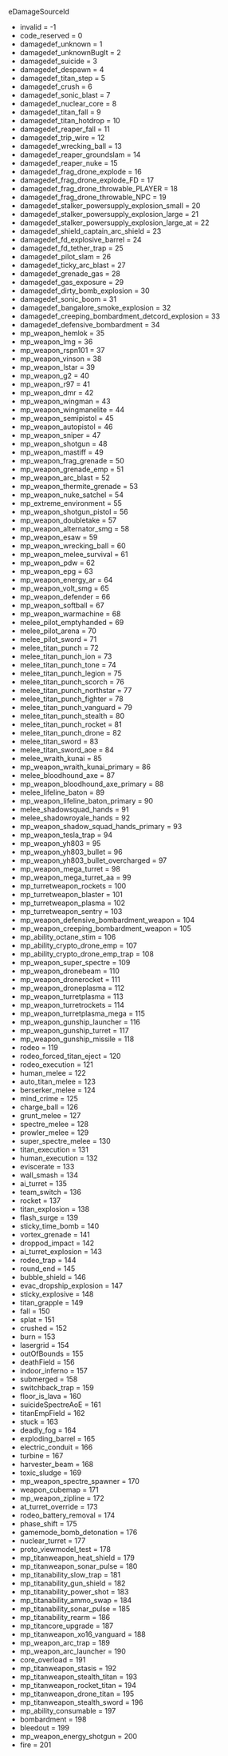 eDamageSourceId
* invalid = -1
* code_reserved = 0
* damagedef_unknown = 1
* damagedef_unknownBugIt = 2
* damagedef_suicide = 3
* damagedef_despawn = 4
* damagedef_titan_step = 5
* damagedef_crush = 6
* damagedef_sonic_blast = 7
* damagedef_nuclear_core = 8
* damagedef_titan_fall = 9
* damagedef_titan_hotdrop = 10
* damagedef_reaper_fall = 11
* damagedef_trip_wire = 12
* damagedef_wrecking_ball = 13
* damagedef_reaper_groundslam = 14
* damagedef_reaper_nuke = 15
* damagedef_frag_drone_explode = 16
* damagedef_frag_drone_explode_FD = 17
* damagedef_frag_drone_throwable_PLAYER = 18
* damagedef_frag_drone_throwable_NPC = 19
* damagedef_stalker_powersupply_explosion_small = 20
* damagedef_stalker_powersupply_explosion_large = 21
* damagedef_stalker_powersupply_explosion_large_at = 22
* damagedef_shield_captain_arc_shield = 23
* damagedef_fd_explosive_barrel = 24
* damagedef_fd_tether_trap = 25
* damagedef_pilot_slam = 26
* damagedef_ticky_arc_blast = 27
* damagedef_grenade_gas = 28
* damagedef_gas_exposure = 29
* damagedef_dirty_bomb_explosion = 30
* damagedef_sonic_boom = 31
* damagedef_bangalore_smoke_explosion = 32
* damagedef_creeping_bombardment_detcord_explosion = 33
* damagedef_defensive_bombardment = 34
* mp_weapon_hemlok = 35
* mp_weapon_lmg = 36
* mp_weapon_rspn101 = 37
* mp_weapon_vinson = 38
* mp_weapon_lstar = 39
* mp_weapon_g2 = 40
* mp_weapon_r97 = 41
* mp_weapon_dmr = 42
* mp_weapon_wingman = 43
* mp_weapon_wingmanelite = 44
* mp_weapon_semipistol = 45
* mp_weapon_autopistol = 46
* mp_weapon_sniper = 47
* mp_weapon_shotgun = 48
* mp_weapon_mastiff = 49
* mp_weapon_frag_grenade = 50
* mp_weapon_grenade_emp = 51
* mp_weapon_arc_blast = 52
* mp_weapon_thermite_grenade = 53
* mp_weapon_nuke_satchel = 54
* mp_extreme_environment = 55
* mp_weapon_shotgun_pistol = 56
* mp_weapon_doubletake = 57
* mp_weapon_alternator_smg = 58
* mp_weapon_esaw = 59
* mp_weapon_wrecking_ball = 60
* mp_weapon_melee_survival = 61
* mp_weapon_pdw = 62
* mp_weapon_epg = 63
* mp_weapon_energy_ar = 64
* mp_weapon_volt_smg = 65
* mp_weapon_defender = 66
* mp_weapon_softball = 67
* mp_weapon_warmachine = 68
* melee_pilot_emptyhanded = 69
* melee_pilot_arena = 70
* melee_pilot_sword = 71
* melee_titan_punch = 72
* melee_titan_punch_ion = 73
* melee_titan_punch_tone = 74
* melee_titan_punch_legion = 75
* melee_titan_punch_scorch = 76
* melee_titan_punch_northstar = 77
* melee_titan_punch_fighter = 78
* melee_titan_punch_vanguard = 79
* melee_titan_punch_stealth = 80
* melee_titan_punch_rocket = 81
* melee_titan_punch_drone = 82
* melee_titan_sword = 83
* melee_titan_sword_aoe = 84
* melee_wraith_kunai = 85
* mp_weapon_wraith_kunai_primary = 86
* melee_bloodhound_axe = 87
* mp_weapon_bloodhound_axe_primary = 88
* melee_lifeline_baton = 89
* mp_weapon_lifeline_baton_primary = 90
* melee_shadowsquad_hands = 91
* melee_shadowroyale_hands = 92
* mp_weapon_shadow_squad_hands_primary = 93
* mp_weapon_tesla_trap = 94
* mp_weapon_yh803 = 95
* mp_weapon_yh803_bullet = 96
* mp_weapon_yh803_bullet_overcharged = 97
* mp_weapon_mega_turret = 98
* mp_weapon_mega_turret_aa = 99
* mp_turretweapon_rockets = 100
* mp_turretweapon_blaster = 101
* mp_turretweapon_plasma = 102
* mp_turretweapon_sentry = 103
* mp_weapon_defensive_bombardment_weapon = 104
* mp_weapon_creeping_bombardment_weapon = 105
* mp_ability_octane_stim = 106
* mp_ability_crypto_drone_emp = 107
* mp_ability_crypto_drone_emp_trap = 108
* mp_weapon_super_spectre = 109
* mp_weapon_dronebeam = 110
* mp_weapon_dronerocket = 111
* mp_weapon_droneplasma = 112
* mp_weapon_turretplasma = 113
* mp_weapon_turretrockets = 114
* mp_weapon_turretplasma_mega = 115
* mp_weapon_gunship_launcher = 116
* mp_weapon_gunship_turret = 117
* mp_weapon_gunship_missile = 118
* rodeo = 119
* rodeo_forced_titan_eject = 120
* rodeo_execution = 121
* human_melee = 122
* auto_titan_melee = 123
* berserker_melee = 124
* mind_crime = 125
* charge_ball = 126
* grunt_melee = 127
* spectre_melee = 128
* prowler_melee = 129
* super_spectre_melee = 130
* titan_execution = 131
* human_execution = 132
* eviscerate = 133
* wall_smash = 134
* ai_turret = 135
* team_switch = 136
* rocket = 137
* titan_explosion = 138
* flash_surge = 139
* sticky_time_bomb = 140
* vortex_grenade = 141
* droppod_impact = 142
* ai_turret_explosion = 143
* rodeo_trap = 144
* round_end = 145
* bubble_shield = 146
* evac_dropship_explosion = 147
* sticky_explosive = 148
* titan_grapple = 149
* fall = 150
* splat = 151
* crushed = 152
* burn = 153
* lasergrid = 154
* outOfBounds = 155
* deathField = 156
* indoor_inferno = 157
* submerged = 158
* switchback_trap = 159
* floor_is_lava = 160
* suicideSpectreAoE = 161
* titanEmpField = 162
* stuck = 163
* deadly_fog = 164
* exploding_barrel = 165
* electric_conduit = 166
* turbine = 167
* harvester_beam = 168
* toxic_sludge = 169
* mp_weapon_spectre_spawner = 170
* weapon_cubemap = 171
* mp_weapon_zipline = 172
* at_turret_override = 173
* rodeo_battery_removal = 174
* phase_shift = 175
* gamemode_bomb_detonation = 176
* nuclear_turret = 177
* proto_viewmodel_test = 178
* mp_titanweapon_heat_shield = 179
* mp_titanweapon_sonar_pulse = 180
* mp_titanability_slow_trap = 181
* mp_titanability_gun_shield = 182
* mp_titanability_power_shot = 183
* mp_titanability_ammo_swap = 184
* mp_titanability_sonar_pulse = 185
* mp_titanability_rearm = 186
* mp_titancore_upgrade = 187
* mp_titanweapon_xo16_vanguard = 188
* mp_weapon_arc_trap = 189
* mp_weapon_arc_launcher = 190
* core_overload = 191
* mp_titanweapon_stasis = 192
* mp_titanweapon_stealth_titan = 193
* mp_titanweapon_rocket_titan = 194
* mp_titanweapon_drone_titan = 195
* mp_titanweapon_stealth_sword = 196
* mp_ability_consumable = 197
* bombardment = 198
* bleedout = 199
* mp_weapon_energy_shotgun = 200
* fire = 201